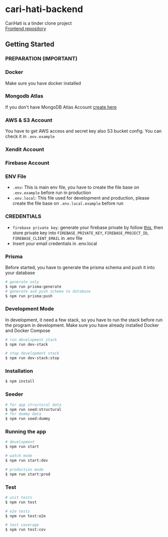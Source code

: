 # cari-hati-backend

CariHati is a tinder clone project  
[Frontend repository](https://github.com/glennprays/cari-hati-ui)

## Getting Started

### PREPARATION (IMPORTANT)

### Docker

Make sure you have docker installed

### Mongodb Atlas

If you don't have MongoDB Atlas Account [create here]('https://mongodb.com/atlas)

### AWS & S3 Account

You have to get AWS access and secret key also S3 bucket config. You can check it in `.env.example`

### Xendit Account

### Firebase Account

### ENV File

-   `.env`: This is main env file, you have to create the file base on `.env.example` before run in production
-   `.env.local`: This file used for development and production, please create the file base on `.env.local.example` before run

### CREDENTIALS

-   `firebase private key`: generate your firebase private by follow [this](https://firebase.google.com/docs/admin/setup?authuser=1#initialize_the_sdk_in_non-google_environments), then store private key into `FIREBASE_PRIVATE_KEY`, `FIREBASE_PROJECT_ID`, `FIREBASE_CLIENT_EMAIL` in .env file
-   Insert your email credentials in .env.local

### Prisma

Before started, you have to generate the prisma schema and push it into your database

```bash
# generate only
$ npm run prisma:generate
# generate and push schema to database
$ npm run prisma:push
```

### Development Mode

In development, it need a few stack, so you have to run the stack before run the program in development. Make sure you have already installed Docker and Docker Compose

```bash
# run development stack
$ npm run dev-stack

# stop development stack
$ npm run dev-stack:stop
```

### Installation

```bash
$ npm install
```

### Seeder

```bash
# for app structural data
$ npm run seed:structural
# for dummy data
$ npm run seed:dummy
```

### Running the app

```bash
# development
$ npm run start

# watch mode
$ npm run start:dev

# production mode
$ npm run start:prod
```

### Test

```bash
# unit tests
$ npm run test

# e2e tests
$ npm run test:e2e

# test coverage
$ npm run test:cov
```
